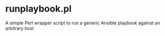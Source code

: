 # runplaybook.pl
A simple Perl wrapper script to run a generic Ansible playbook against an arbitrary host
